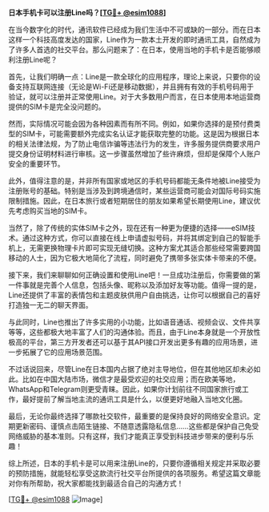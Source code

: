 **日本手机卡可以注册Line吗？[[TG💪+ @esim1088](https://t.me/s/esim1088)]**

在当今数字化的时代，通讯软件已经成为我们生活中不可或缺的一部分。而在日本这样一个科技高度发达的国家，Line作为一款本土开发的即时通讯工具，自然成为了许多人首选的社交平台。那么问题来了：在日本，使用当地的手机卡是否能够顺利注册Line呢？

首先，让我们明确一点：Line是一款全球化的应用程序，理论上来说，只要你的设备支持互联网连接（无论是Wi-Fi还是移动数据），并且拥有有效的手机号码用于验证，就可以注册并正常使用Line。对于大多数用户而言，在日本使用本地运营商提供的SIM卡是完全没问题的。

然而，实际情况可能会因为各种因素而有所不同。例如，如果你选择的是预付费类型的SIM卡，可能需要额外完成实名认证才能获取完整的功能。这是因为根据日本的相关法律法规，为了防止电信诈骗等违法行为的发生，许多服务提供商要求用户提交身份证明材料进行审核。这一步骤虽然增加了些许麻烦，但却是保障个人账户安全的重要环节。

此外，值得注意的是，并非所有国家或地区的手机号码都能无条件地被Line接受为注册账号的基础。特别是当涉及到跨境通信时，某些运营商可能会对国际号码实施限制措施。因此，在日本旅行或者短期居住的朋友如果希望长期使用Line，建议优先考虑购买当地的SIM卡。

当然了，除了传统的实体SIM卡之外，现在还有一种更为便捷的选择——eSIM技术。通过这种方式，你可以直接在线上申请虚拟号码，并将其绑定到自己的智能手机上，无需更换物理卡片即可实现无缝切换。这种方案尤其适合那些经常需要跨国移动的人士，因为它极大地简化了流程，同时避免了携带多张实体卡带来的不便。

接下来，我们来聊聊如何正确设置和使用Line吧！一旦成功注册后，你需要做的第一件事就是完善个人信息，包括头像、昵称以及添加好友等功能。值得一提的是，Line还提供了丰富的表情包和主题皮肤供用户自由挑选，让你可以根据自己的喜好打造独一无二的聊天界面。

与此同时，Line也推出了许多实用的小功能，比如语音通话、视频会议、文件共享等等，这些都极大地丰富了人们的沟通体验。而且，由于Line本身就是一个开放性极高的平台，第三方开发者还可以基于其API接口开发出更多有趣的应用场景，进一步拓展了它的应用场景范围。

不过话说回来，尽管Line在日本国内占据了绝对主导地位，但在其他地区却未必如此。比如在中国大陆市场，微信才是最受欢迎的社交应用；而在欧美等地，WhatsApp和Telegram则更受青睐。因此，如果你计划前往不同国家旅行或工作，最好提前了解当地主流的通讯工具是什么，以便更好地融入当地文化圈。

最后，无论你最终选择了哪款社交软件，最重要的是保持良好的网络安全意识。定期更新密码、谨慎点击陌生链接、不随意透露隐私信息……这些都是保护自己免受网络威胁的基本准则。只有这样，我们才能真正享受到科技进步带来的便利与乐趣！

综上所述，日本的手机卡是可以用来注册Line的，只要你遵循相关规定并采取必要的预防措施，就能轻松享受这款流行社交平台所提供的各项服务。希望这篇文章能对你有所帮助，祝大家都能找到最适合自己的沟通方式！

[[TG💪+ @esim1088](https://t.me/s/esim1088) ![Image](https://i.postimg.cc/4NQfJmqS/Snipaste-2025-05-13-00-14-12.png)]